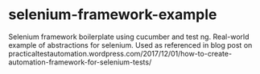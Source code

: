 # selenium-framework-example
Selenium framework boilerplate using cucumber and test ng.
Real-world example of abstractions for selenium.
Used as referenced in blog post on practicaltestautomation.wordpress.com/2017/12/01/how-to-create-automation-framework-for-selenium-tests/